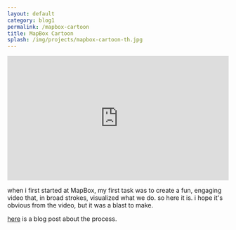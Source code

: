 ```yaml
---
layout: default
category: blog1
permalink: /mapbox-cartoon
title: MapBox Cartoon
splash: /img/projects/mapbox-cartoon-th.jpg
---
```


<div class='vid-frame' style="width: 100%; height: 0px; padding-bottom:56.25%; position:relative;">
<iframe src="http://player.vimeo.com/video/63403523" width="100%" height="100%" style="position:absolute" frameborder="0" webkitAllowFullScreen="webkitAllowFullScreen" mozallowfullscreen="mozallowfullscreen" allowFullScreen="allowFullScreen"> </iframe>
</div>

when i first started at MapBox, my first task was to create a fun, engaging video that, in broad strokes, visualized what we do. so here it is. i hope it's obvious from the video, but it was a blast to make. 

[here](http://mapbox.com/blog/mapping-monsters/) is a blog post about the process.